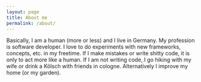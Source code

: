 ```yaml
---
layout: page
title: About me
permalink: /about/
---
```


Basically, I am a human (more or less) and I live in Germany. My profession is software developer.
I love to do experiments with new frameworks, concepts, etc. in my freetime. If I make mistakes or write shitty code, it is only to act more like a human.
If I am not writing code, I go hiking with my wife or drink a Kölsch with friends in cologne. Alternatively I improve my home (or my garden).
